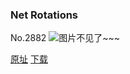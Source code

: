 ### Net Rotations
No.2882
![图片不见了~~~](https://imgs.xkcd.com/comics/net_rotations.png)

[原址](https://xkcd.com//2882) [下载](https://imgs.xkcd.com/comics/net_rotations.png)

